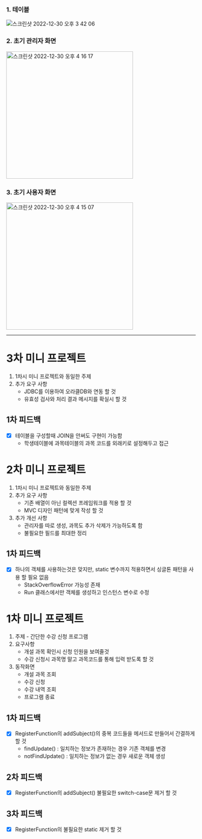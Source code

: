 ### 1. 테이블
![스크린샷 2022-12-30 오후 3 42 06](https://user-images.githubusercontent.com/90540377/210042249-b8c39a14-ebe3-4a7e-afe4-5143c9bc0379.png)

### 2. 초기 관리자 화면
<img width="337" alt="스크린샷 2022-12-30 오후 4 16 17" src="https://user-images.githubusercontent.com/90540377/210044527-a67f2f43-1ec3-43e2-bb27-0da72318a04a.png">

### 3. 초기 사용자 화면
<img width="337" alt="스크린샷 2022-12-30 오후 4 15 07" src="https://user-images.githubusercontent.com/90540377/210044457-fbe76cfd-993f-4de1-bef0-ef70e90e03fc.png">

---

# 3차 미니 프로젝트
1. 1차시 미니 프로젝트와 동일한 주제    
2. 추가 요구 사항
    - JDBC를 이용하여 오라클DB와 연동 할 것
    - 유효성 검사와 처리 결과 메시지를 확실시 할 것

## 1차 피드백
- [x] 테이블을 구성할때 JOIN을 안써도 구현이 가능함
    - 학생테이블에 과목테이블의 과목 코드를 외래키로 설정해두고 접근
    
# 2차 미니 프로젝트
1. 1차시 미니 프로젝트와 동일한 주제    
2. 추가 요구 사항
    - 기존 배열이 아닌 컬렉션 프레임워크를 적용 할 것
    - MVC 디자인 패턴에 맞게 작성 할 것
3. 추가 개선 사항
    - 관리자를 따로 생성, 과목도 추가 삭제가 가능하도록 함
    - 불필요한 필드를 최대한 정리

## 1차 피드백
- [x] 하나의 객체를 사용하는것은 맞지만, static 변수까지 적용하면서 싱글톤 패턴을 사용 할 필요 없음
    - StackOverflowError 가능성 존재
    - Run 클래스에서만 객체를 생성하고 인스턴스 변수로 수정
    
# 1차 미니 프로젝트
1. 주제 - 간단한 수강 신청 프로그램
2. 요구사항
    - 개설 과목 확인시 신청 인원을 보여줄것
    - 수강 신청시 과목명 말고 과목코드를 통해 입력 받도록 할 것
3. 동작화면
    - 개설 과목 조회
    - 수강 신청
    - 수강 내역 조회
    - 프로그램 종료

## 1차 피드백
- [x] RegisterFunction의 addSubject()의 중복 코드들을 메서드로 만들어서 간결하게 할 것
    - findUpdate() : 일치하는 정보가 존재하는 경우 기존 객체를 변경
    - notFindUpdate() : 일치하는 정보가 없는 경우 새로운 객체 생성

## 2차 피드백
- [x] RegisterFunction의 addSubject() 불필요한 switch-case문 제거 할 것

## 3차 피드백
- [x] RegisterFunction의 불필요한 static 제거 할 것

